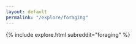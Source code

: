 ```yaml
---
layout: default
permalink: "/explore/foraging"
---
```


{% include explore.html subreddit="foraging" %}
